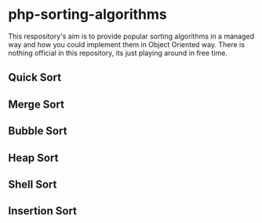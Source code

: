 # php-sorting-algorithms

This respository's aim is to provide popular sorting algorithms in a managed way and how you could implement them in Object Oriented way.
There is nothing official in this repository, its just playing around in free time.

## Quick Sort
## Merge Sort
## Bubble Sort
## Heap Sort
## Shell Sort
## Insertion Sort
